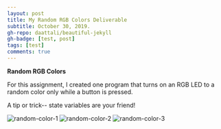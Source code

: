 ```yaml
---
layout: post
title: My Random RGB Colors Deliverable
subtitle: October 30, 2019.
gh-repo: daattali/beautiful-jekyll
gh-badge: [test, post]
tags: [test]
comments: true
---
```


__Random RGB Colors__


For this assignment, I created one program that turns on an RGB LED to a random color only while a button is pressed.

A tip or trick-- state variables are your friend!


![random-color-1](https://cef3.github.io/img/random-color-1.png)
![random-color-2](https://cef3.github.io/img/random-color-2.png)
![random-color-3](https://cef3.github.io/img/random-color-3.png)

